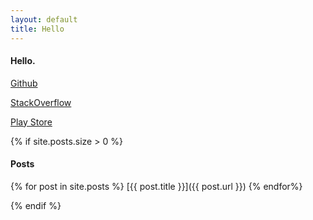 ```yaml
---
layout: default
title: Hello
---
```


#### Hello.

[Github](http://github.com/asadmshah)

[StackOverflow](http://stackoverflow.com/users/3238659/asadmshah)

[Play Store](https://play.google.com/store/apps/developer?id=asadmshah)

{% if site.posts.size > 0 %}
#### Posts

{% for post in site.posts %}
[{{ post.title }}]({{ post.url }})
{% endfor%}

{% endif %}
